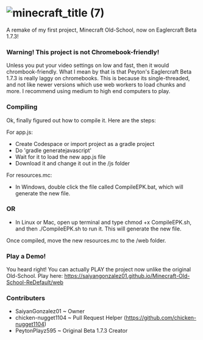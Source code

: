 # ![minecraft_title (7)](https://github.com/user-attachments/assets/ff38267b-d390-4dcc-abbf-3b1808156bfd)

A remake of my first project, Minecraft Old-School, now on Eaglercraft Beta 1.7.3!

### Warning! This project is not Chromebook-friendly!

Unless you put your video settings on low and fast, then it would chrombook-friendly. What I mean by that is that Peyton's Eaglercraft Beta 1.7.3 is really laggy on chromebooks. This is because its single-threaded, and not like newer versions which use web workers to load chunks and more. I recommend using medium to high end computers to play.

### Compiling

Ok, finally figured out how to compile it. Here are the steps:

For app.js:
- Create Codespace or import project as a gradle project
- Do 'gradle generatejavascript'
- Wait for it to load the new app.js file
- Download it and change it out in the /js folder

For resources.mc:

- In Windows, double click the file called CompileEPK.bat, which will generate the new file.
 ### OR
- In Linux or Mac, open up terminal and type chmod +x CompileEPK.sh, and then ./CompileEPK.sh to run it. This will generate the new file.

Once compiled, move the new resources.mc to the /web folder.

### Play a Demo!

You heard right! You can actually PLAY the project now unlike the original Old-School. Play here: https://saiyangonzalez01.github.io/Minecraft-Old-School-ReDefault/web

### Contributers

- SaiyanGonzalez01 ~ Owner
- chicken-nugget1104 ~ Pull Request Helper (https://github.com/chicken-nugget1104)
- PeytonPlayz595 ~ Original Beta 1.7.3 Creator
